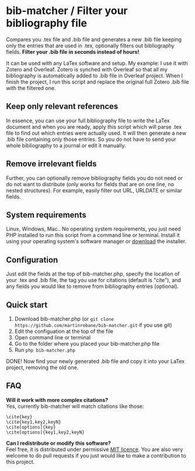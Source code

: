 # bib-matcher / Filter your bibliography file
Compares you .tex file and .bib file and generates a new .bib file keeping only the entries that are used in .tex, optionally filters out bibliography fields. **Filter your .bib file in seconds instead of hours!**

It can be used with any LaTex software and setup. My example: I use it with Zotero and Overleaf. Zotero is synched with Overleaf so that all my bibliography is automatically added to .bib file in Overleaf project. When I finish the project, I run this script and replace the original full Zotero .bib file with the filtered one.

## Keep only relevant references

In essence, you can use your full bibliography file to write the LaTex document and when you are ready, apply this script which will parse .tex file to find out which entries were actually used. It will then generate a new .bib file containing only those entries. So you do not have to send your whole bibliography to a journal or edit it manually.

## Remove irrelevant fields
Further, you can optionally remove bibliography fields you do not need or do not want to distribute (only works for fields that are on one line, no nested structures). For example, easily filter out URL, URLDATE or similar fields.

## System requirements
Linux, Windows, Mac.. No operating system requirements, you just need PHP installed to run this script from a command line or terminal. Install it using your operating system's software manager or [download](http://php.net/downloads.php) the installer.

## Configuration

Just edit the fields at the top of bib-matcher.php, specify the location of your .tex and .bib file, the tag you use for citations (default is "cite"), and any fields you would like to remove from bibliography entries (optional).

## Quick start

1. Download bib-matcher.php (or `git clone https://github.com/martinrebane/bib-matcher.git` if you use git)
2. Edit the configuation at the top of the file
3. Open command line or terminal
4. Go to the folder where you placed your bib-matcher.php file
5. Run `php bib-matcher.php`

DONE! Now find your newly generated .bib file and copy it into your LaTex project, removing the old one.

## FAQ
**Will it work with more complex citations?**  
Yes, currently bib-matcher will match citations like those:    

```
\cite{key}  
\cite{key1,key2,keyN}  
\cite[options]{key}  
\cite[options]{key1,key2,keyN}  
```

**Can I redistribute or modify this software?**  
Feel free, it is distributed under permissive [MIT licence](https://github.com/martinrebane/bib-matcher/blob/master/LICENCE.txt). You are also very welcome to do pull requests if you just would like to make a contribution to this project.
